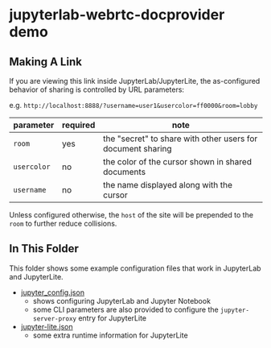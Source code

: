 # jupyterlab-webrtc-docprovider demo

## Making A Link

If you are viewing this link inside JupyterLab/JupyterLite, the as-configured behavior
of sharing is controlled by URL parameters:

e.g. `http://localhost:8888/?username=user1&usercolor=ff0000&room=lobby`

| parameter   | required | note                                                        |
| ----------- | -------- | ----------------------------------------------------------- |
| `room`      | yes      | the "secret" to share with other users for document sharing |
| `usercolor` | no       | the color of the cursor shown in shared documents           |
| `username`  | no       | the name displayed along with the cursor                    |

Unless configured otherwise, the `host` of the site will be prepended to the `room` to
further reduce collisions.

## In This Folder

This folder shows some example configuration files that work in JupyterLab and
JupyterLite.

- [jupyter_config.json](./jupyter_config.json)
  - shows configuring JupyterLab and Jupyter Notebook
  - some CLI parameters are also provided to configure the `jupyter-server-proxy` entry
    for JupyterLite
- [jupyter-lite.json](./jupyter-lite.json)
  - some extra runtime information for JupyterLite
